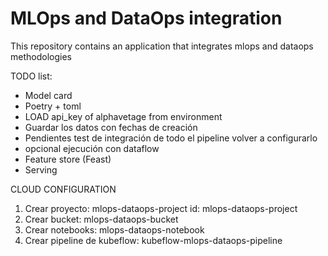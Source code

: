 # MLOps and DataOps integration

This repository contains an application that integrates mlops and dataops methodologies

TODO list:

- Model card
- Poetry + toml
- LOAD api_key of alphavetage from environment
- Guardar los datos con fechas de creación
- Pendientes test de integración de todo el pipeline volver a configurarlo
- opcional ejecución con dataflow
- Feature store (Feast)
- Serving


CLOUD CONFIGURATION

1. Crear proyecto: mlops-dataops-project   id: 	mlops-dataops-project
2. Crear bucket: mlops-dataops-bucket
3. Crear notebooks: mlops-dataops-notebook
4. Crear pipeline de kubeflow: kubeflow-mlops-dataops-pipeline
